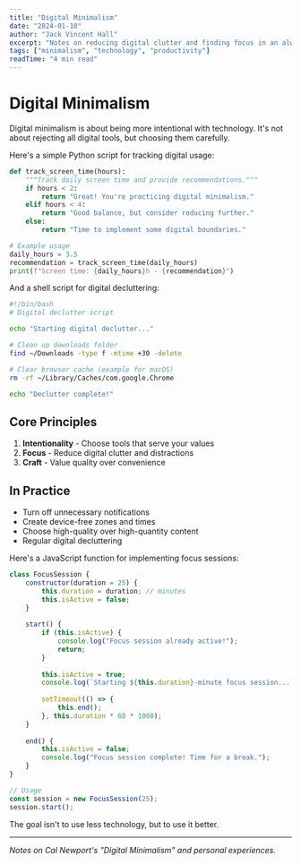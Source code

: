 ```yaml
---
title: "Digital Minimalism"
date: "2024-01-10"
author: "Jack Vincent Hall"
excerpt: "Notes on reducing digital clutter and finding focus in an always-connected world."
tags: ["minimalism", "technology", "productivity"]
readTime: "4 min read"
---
```


# Digital Minimalism

Digital minimalism is about being more intentional with technology. It's not about rejecting all digital tools, but choosing them carefully.

Here's a simple Python script for tracking digital usage:

```python
def track_screen_time(hours):
    """Track daily screen time and provide recommendations."""
    if hours < 2:
        return "Great! You're practicing digital minimalism."
    elif hours < 4:
        return "Good balance, but consider reducing further."
    else:
        return "Time to implement some digital boundaries."

# Example usage
daily_hours = 3.5
recommendation = track_screen_time(daily_hours)
print(f"Screen time: {daily_hours}h - {recommendation}")
```

And a shell script for digital decluttering:

```bash
#!/bin/bash
# Digital declutter script

echo "Starting digital declutter..."

# Clean up downloads folder
find ~/Downloads -type f -mtime +30 -delete

# Clear browser cache (example for macOS)
rm -rf ~/Library/Caches/com.google.Chrome

echo "Declutter complete!"
```

## Core Principles

1. **Intentionality** - Choose tools that serve your values
2. **Focus** - Reduce digital clutter and distractions  
3. **Craft** - Value quality over convenience

## In Practice

- Turn off unnecessary notifications
- Create device-free zones and times
- Choose high-quality over high-quantity content
- Regular digital decluttering

Here's a JavaScript function for implementing focus sessions:

```javascript
class FocusSession {
    constructor(duration = 25) {
        this.duration = duration; // minutes
        this.isActive = false;
    }
    
    start() {
        if (this.isActive) {
            console.log("Focus session already active!");
            return;
        }
        
        this.isActive = true;
        console.log(`Starting ${this.duration}-minute focus session...`);
        
        setTimeout(() => {
            this.end();
        }, this.duration * 60 * 1000);
    }
    
    end() {
        this.isActive = false;
        console.log("Focus session complete! Time for a break.");
    }
}

// Usage
const session = new FocusSession(25);
session.start();
```

The goal isn't to use less technology, but to use it better.

---

*Notes on Cal Newport's "Digital Minimalism" and personal experiences.*
